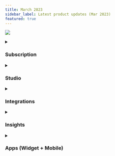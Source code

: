 ```yaml
---
title: March 2023
sidebar_label: Latest product updates (Mar 2023)
featured: true
---
```


  
  
  
  

![](https://i.imgur.com/Wj06Bz6.png)



<details>
<summary>

### Subscription 

</summary>


| Enhancement | Description |
| -------- | -------- |
| **Introducing Freemium Model for maximum impact** <br/> | Discover the potential of our platform with our freemium plan, which offers limited features for free. Upgrade to our premium version for full access to boost your productivity.  |
    
</details>

<!--<br/><br/> [**Learn more**](.) -->

<details>
<summary>

### Studio

</summary>


| Enhancement | Description |
| -------- | -------- |
| **JSON support for syncDB node** <br/> | The Sync Database node now supports both CSV and JSON files, allowing you to synchronise bot tables with external databases automatically and regularly. You just need to create and add an API that pulls the bulk data, the node can then perform all necessary actions seamlessly.<br/> <br/> [**Learn more**](https://docs.yellow.ai/docs/platform_concepts/studio/build/nodes/action-nodes#41-sync-database) |
    
</details>

<details>
<summary>

### Integrations 

</summary>


| Enhancement | Description |
| -------- | -------- |
| **Smart query handling with OpenAI GPT-3 integrationn** <br/> | You can connect your free trial or paid OpenAI account just like any other third-party tool. Once connected, the node can receive user chat queries as input and use the OpenAI model to generate the best possible responses.  <br/><br/> [**Learn more**](https://docs.yellow.ai/docs/platform_concepts/appConfiguration/gpt3) |

    
</details>


<details>
<summary>

### Insights  

</summary>


| Enhancement | Description |
| -------- | -------- |
| **Seamlessly store call recordings in your preferred Cloud Storage (Amazon S3/ Azure Blob/ SFTP)** <br/> | With this feature, our system provides an automated and customisable way to transfer call recordings in .wav format to your preferred cloud storage (Amazon S3, Azure Blob, SFTP) just once or on a daily, weekly, monthly, or quarterly basis to suit your needs.  <br/><br/> [**Learn more**](https://docs.yellow.ai/docs/platform_concepts/growth/dataops) |
|**Schedule Standard reports for automated delivery**| Now, you can now streamline your reporting process by scheduling to export raw reports available on the Overview, Metrics, and Funnels pages as email alerts. <br/><br/> [**Learn more**](https://docs.yellow.ai/docs/cookbooks/insights/schedulerawreports) |

<!--- Alerting dashboard - you can enable proactive alerting for whenever your bot is down or any API fails from the Alerts dashboard under Health module. This is the first release of the entire Health module -->

</details>


<details>
<summary>

### Apps (Widget + Mobile)

</summary>

| Enhancement | Description |
| -------- | -------- |
| **Web widget enhancements** <br/> | - Introduced Text-to-Speech in the Menu button, <br/>Added Bot notification sound settings. <br/> - Added Notification Badge for unread agent messages. <br/> - Added Chat separators. |
| **Chatbot SDK enhancements** <br/> | - React-native SDK: Close bot issue fixed. <br/> - Hybrid SDK: Documentation update.|
|**Inbox SDK and Partner app** |- Unsupported Widget addition. <br/> - SSO Redirection URL changes for Apple Login. <br/> - Overview section revamped to provide updated metrics and better transition and filters, tooltip in analytics, show online visitor message and live queue.|

</details>